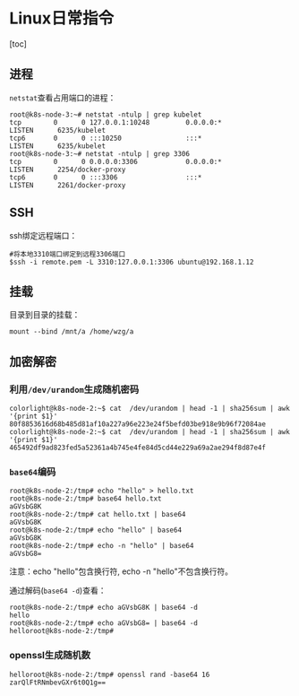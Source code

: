 # Linux日常指令

[toc]

## 进程

`netstat`查看占用端口的进程：

```shell
root@k8s-node-3:~# netstat -ntulp | grep kubelet
tcp        0      0 127.0.0.1:10248         0.0.0.0:*               LISTEN      6235/kubelet
tcp6       0      0 :::10250                :::*                    LISTEN      6235/kubelet
root@k8s-node-3:~# netstat -ntulp | grep 3306
tcp        0      0 0.0.0.0:3306            0.0.0.0:*               LISTEN      2254/docker-proxy
tcp6       0      0 :::3306                 :::*                    LISTEN      2261/docker-proxy
```



## SSH

ssh绑定远程端口：

```shell
#将本地3310端口绑定到远程3306端口
$ssh -i remote.pem -L 3310:127.0.0.1:3306 ubuntu@192.168.1.12
```



## 挂载

目录到目录的挂载：

```shell
mount --bind /mnt/a /home/wzg/a
```



## 加密解密

### 利用`/dev/urandom`生成随机密码

```shell
colorlight@k8s-node-2:~$ cat  /dev/urandom | head -1 | sha256sum | awk '{print $1}'
80f8853616d68b485d81af10a227a96e223e24f5befd03be918e9b96f72084ae
colorlight@k8s-node-2:~$ cat  /dev/urandom | head -1 | sha256sum | awk '{print $1}'
465492df9ad823fed5a52361a4b745e4fe84d5cd44e229a69a2ae294f8d87e4f
```

### `base64`编码

```shell
root@k8s-node-2:/tmp# echo "hello" > hello.txt
root@k8s-node-2:/tmp# base64 hello.txt
aGVsbG8K
root@k8s-node-2:/tmp# cat hello.txt | base64
aGVsbG8K
root@k8s-node-2:/tmp# echo "hello" | base64
aGVsbG8K
root@k8s-node-2:/tmp# echo -n "hello" | base64
aGVsbG8=

```

注意：echo "hello"包含换行符, echo -n "hello"不包含换行符。

通过解码(`base64 -d`)查看：

```shell
root@k8s-node-2:/tmp# echo aGVsbG8K | base64 -d
hello
root@k8s-node-2:/tmp# echo aGVsbG8= | base64 -d
helloroot@k8s-node-2:/tmp#

```

### openssl生成随机数

```shell
helloroot@k8s-node-2:/tmp# openssl rand -base64 16
zarQlFtRNmbevGXr6t0Q1g==

```

